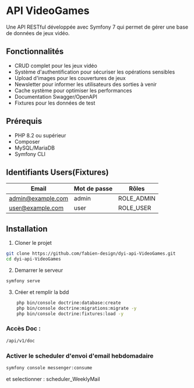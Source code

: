 # API VideoGames

Une API RESTful développée avec Symfony 7 qui permet de gérer une base de données de jeux vidéo.

## Fonctionnalités

- CRUD complet pour les jeux vidéo
- Système d'authentification pour sécuriser les opérations sensibles
- Upload d'images pour les couvertures de jeux
- Newsletter pour informer les utilisateurs des sorties à venir
- Cache système pour optimiser les performances
- Documentation Swagger/OpenAPI
- Fixtures pour les données de test

## Prérequis

- PHP 8.2 ou supérieur
- Composer
- MySQL/MariaDB
- Symfony CLI

## Identifiants Users(Fixtures)
| Email                     | Mot de passe | Rôles                                    |
|---------------------------|--------------|------------------------------------------|
| admin@example.com       | admin          | ROLE_ADMIN                             |
| user@example.com   | user          | ROLE_USER                             |

## Installation

1. Cloner le projet
```bash
git clone https://github.com/fabien-design/dyi-api-VideoGames.git
cd dyi-api-VideoGames
```

2. Demarrer le serveur 
```bash
symfony serve
```

3. Créer et remplir la bdd
```bash
    php bin/console doctrine:database:create
	php bin/console doctrine:migrations:migrate -y
	php bin/console doctrine:fixtures:load -y
```

### Accès Doc : 
```bash
/api/v1/doc
```

### Activer le scheduler d'envoi d'email hebdomadaire
```bash
symfony console messenger:consume
```
et selectionner : scheduler_WeeklyMail
